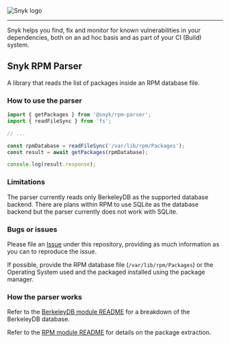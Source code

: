 ![Snyk logo](https://snyk.io/style/asset/logo/snyk-print.svg)

***

Snyk helps you find, fix and monitor for known vulnerabilities in your dependencies, both on an ad hoc basis and as part of your CI (Build) system.

## Snyk RPM Parser ##

A library that reads the list of packages inside an RPM database file.

### How to use the parser ###

```js
import { getPackages } from '@snyk/rpm-parser';
import { readFileSync } from 'fs';

// ...

const rpmDatabase = readFileSync('/var/lib/rpm/Packages');
const result = await getPackages(rpmDatabase);

console.log(result.response);
```

### Limitations ###

The parser currently reads only BerkeleyDB as the supported database backend. There are plans within RPM to use SQLite as the database backend but the parser currently does not work with SQLite.

### Bugs or issues ###

Please file an [Issue](https://github.com/snyk/rpm-parser/issues) under this repository, providing as much information as you can to reproduce the issue.

If possible, provide the RPM database file (`/var/lib/rpm/Packages`) or the Operating System used and the packaged installed using the package manager.

### How the parser works ###

Refer to the [BerkeleyDB module README](https://github.com/snyk/rpm-parser/blob/master/lib/berkeleydb/README.md) for a breakdown of the BerkeleyDB database.

Refer to the [RPM module README](https://github.com/snyk/rpm-parser/blob/master/lib/rpm/README.md) for details on the package extraction.
